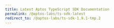 ```yaml
---
title: Latest Aptos TypeScript SDK Documentation
permalink: /@aptos-labs/ts-sdk-latest
redirect_to: /@aptos-labs/ts-sdk-1.9.1-tmp.2
---
```


